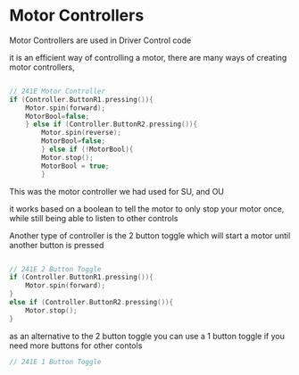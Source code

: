# Motor Controllers

Motor Controllers are used in Driver Control code

it is an efficient way of controlling a motor, there are many ways of creating motor controllers, 

```C++

// 241E Motor Controller
if (Controller.ButtonR1.pressing()){
    Motor.spin(forward);
    MotorBool=false;
    } else if (Controller.ButtonR2.pressing()){
        Motor.spin(reverse);
        MotorBool=false;
        } else if (!MotorBool){
        Motor.stop();
        MotorBool = true;
        }

```

This was the motor controller we had used for SU, and OU 

it works based on a boolean to tell the motor to only stop your motor once, while still being able to listen to other controls

Another type of controller is the 2 button toggle which will start a motor until another button is pressed

```C++

// 241E 2 Button Toggle 
if (Controller.ButtonR1.pressing()){
    Motor.spin(forward);
}
else if (Controller.ButtonR2.pressing()){
    Motor.stop();
}

```

as an alternative to the 2 button toggle you can use a 1 button toggle if you need more buttons for other contols 

```C++ 
// 241E 1 Button Toggle 




```




